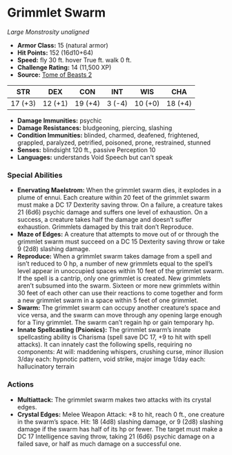 # Grimmlet Swarm

*Large* *Monstrosity* *unaligned*

- **Armor Class:** 15 (natural armor)
- **Hit Points:** 152 (16d10+64)
- **Speed:** fly 30 ft. hover True ft. walk 0 ft.
- **Challenge Rating:** 14 (11,500 XP)
- **Source:** [Tome of Beasts 2](https://koboldpress.com/kpstore/product/tome-of-beasts-2-for-5th-edition/)

| STR | DEX | CON | INT | WIS | CHA |
| --- | --- | --- | --- | --- | --- |
| 17 (+3) | 12 (+1) | 19 (+4) | 3 (-4) | 10 (+0) | 18 (+4) |

- **Damage Immunities:** psychic
- **Damage Resistances:** bludgeoning, piercing, slashing
- **Condition Immunities:** blinded, charmed, deafened, frightened, grappled, paralyzed, petrified, poisoned, prone, restrained, stunned
- **Senses:** blindsight 120 ft., passive Perception 10
- **Languages:** understands Void Speech but can’t speak
### Special Abilities
- **Enervating Maelstrom:** When the grimmlet swarm dies, it explodes in a plume of ennui. Each creature within 20 feet of the grimmlet swarm must make a DC 17 Dexterity saving throw. On a failure, a creature takes 21 (6d6) psychic damage and suffers one level of exhaustion. On a success, a creature takes half the damage and doesn’t suffer exhaustion. Grimmlets damaged by this trait don’t Reproduce.
- **Maze of Edges:** A creature that attempts to move out of or through the grimmlet swarm must succeed on a DC 15 Dexterity saving throw or take 9 (2d8) slashing damage.
- **Reproduce:** When a grimmlet swarm takes damage from a spell and isn’t reduced to 0 hp, a number of new grimmlets equal to the spell’s level appear in unoccupied spaces within 10 feet of the grimmlet swarm. If the spell is a cantrip, only one grimmlet is created. New grimmlets aren’t subsumed into the swarm. Sixteen or more new grimmlets within 30 feet of each other can use their reactions to come together and form a new grimmlet swarm in a space within 5 feet of one grimmlet.
- **Swarm:** The grimmlet swarm can occupy another creature’s space and vice versa, and the swarm can move through any opening large enough for a Tiny grimmlet. The swarm can’t regain hp or gain temporary hp.
- **Innate Spellcasting (Psionics):** The grimmlet swarm’s innate spellcasting ability is Charisma (spell save DC 17, +9 to hit with spell attacks). It can innately cast the following spells, requiring no components: At will: maddening whispers, crushing curse, minor illusion 3/day each: hypnotic pattern, void strike, major image 1/day each: hallucinatory terrain
### Actions
- **Multiattack:** The grimmlet swarm makes two attacks with its crystal edges.
- **Crystal Edges:** Melee Weapon Attack: +8 to hit, reach 0 ft., one creature in the swarm’s space. Hit: 18 (4d8) slashing damage, or 9 (2d8) slashing damage if the swarm has half of its hp or fewer. The target must make a DC 17 Intelligence saving throw, taking 21 (6d6) psychic damage on a failed save, or half as much damage on a successful one.
